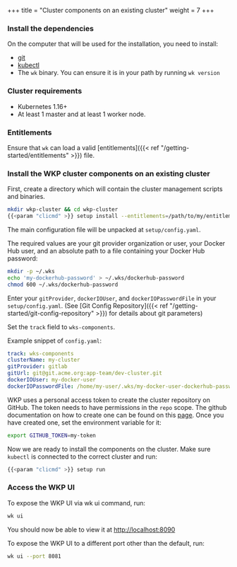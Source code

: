 +++
title = "Cluster components on an existing cluster"
weight = 7
+++

### Install the dependencies

On the computer that will be used for the installation, you need to install:

- [git](https://www.atlassian.com/git/tutorials/install-git)
- [kubectl](https://kubernetes.io/docs/tasks/tools/install-kubectl/)
- The `wk` binary. You can ensure it is in your path by running `wk version`

### Cluster requirements

- Kubernetes 1.16+
- At least 1 master and at least 1 worker node.

### Entitlements

Ensure that `wk` can load a valid [entitlements]({{< ref "/getting-started/entitlements" >}}) file.

### Install the WKP cluster components on an existing cluster

First, create a directory which will contain the cluster management scripts and binaries.

```bash
mkdir wkp-cluster && cd wkp-cluster
{{<param "clicmd" >}} setup install --entitlements=/path/to/my/entitlements
```

The main configuration file will be unpacked at `setup/config.yaml`.

The required values are your git provider organization or user, your Docker Hub user, and an absolute path to a file containing your Docker Hub password:

```bash
mkdir -p ~/.wks
echo 'my-dockerhub-password' > ~/.wks/dockerhub-password
chmod 600 ~/.wks/dockerhub-password
```

Enter your `gitProvider`, `dockerIOUser`, and `dockerIOPasswordFile` in your `setup/config.yaml`. (See [Git Config Repository]({{< ref "/getting-started/git-config-repository" >}}) for details about git parameters)

Set the `track` field to `wks-components`.

Example snippet of `config.yaml`:

```yaml
track: wks-components
clusterName: my-cluster
gitProvider: gitlab
gitUrl: git@git.acme.org:app-team/dev-cluster.git
dockerIOUser: my-docker-user
dockerIOPasswordFile: /home/my-user/.wks/my-docker-user-dockerhub-password
```

WKP uses a personal access token to create the cluster repository on GitHub. The token needs to have permissions in
the `repo` scope. The github documentation on how to create one can be found on this [page](https://docs.github.com/en/free-pro-team@latest/github/authenticating-to-github/creating-a-personal-access-token). Once you have created one,
set the environment variable for it:

```bash
export GITHUB_TOKEN=my-token
```

Now we are ready to install the components on the cluster. Make sure `kubectl` is connected to the correct cluster and run:

```bash
{{<param "clicmd" >}} setup run
```

### Access the WKP UI

To expose the WKP UI via wk ui command, run:

```bash
wk ui
```

You should now be able to view it at <http://localhost:8090>

To expose the WKP UI to a different port other than the default, run:

```bash
wk ui --port 8081
```
